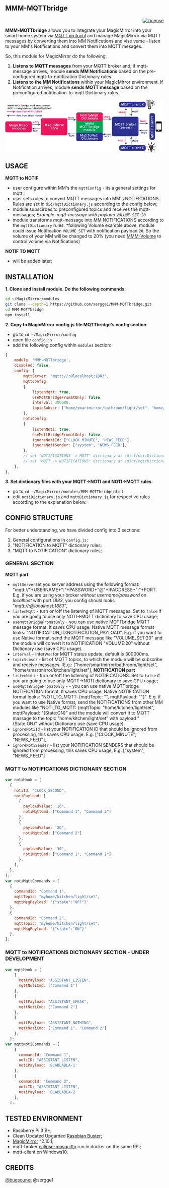 ## MMM-MQTTbridge
<p align="right">
	<a href="http://choosealicense.com/licenses/mit"><img src="https://img.shields.io/badge/license-MIT-blue.svg" alt="License"></a>
</p>

**MMM-MQTTbridge** allows you to integrate your MagicMirror into your smart home system via [MQTT protocol](https://github.com/mqtt/mqtt.github.io/wiki/software?id=software) and manage MagicMirror via MQTT messages by converting them into MM Notifications and vise verse - listen to your MM's Notifications and convert them into MQTT mesages.

So, this module for MagicMirror do the following:
1. **Listens to MQTT messages** from your MQTT broker and, if mqtt-message arrives, module **sends MM Notifications** based on the pre-configured mqtt-to-notification Dictionary rules.
2. **Listens to the MM Notifications** within your MagicMirror environment. If Notification arrives, module **sends MQTT message** based on the preconfigured notification-to-mqtt Dictionary rules. 

![MQTTbridge_logo](.github/mqttbridge_logo.png)

## USAGE

**MQTT to NOTIF**
- user configure within MM's the `mqttConfig` - its a general settings for mqtt ;
- user sets rules to convert MQTT messages into MM's NOTIFICATIONS. Rules are set in `dic/mqttDictionary.js` according to the config below;
- module subscirbes to preconfigured topics and receives the mqtt-messages;
*Example: mqtt-message with payload `VOLUME_SET:20`*
- module transforms mqtt-message into MM NOTIFICATIONS according to the `mqttDictionary` rules. *following Volume example above, module could issue Notification `VOLUME_SET` with notification payload `20`. So the volume of your MM will be changed to 20% (you need [MMM-Volume](https://github.com/eouia/MMM-Volume) to control volume via Notifications) 

**NOTIF TO MQTT**

- will be added later;


## INSTALLATION
**1. Clone and install module. Do the following commands**:
```sh
cd ~/MagicMirror/modules
git clone --depth=1 https://github.com/sergge1/MMM-MQTTbridge.git
cd MMM-MQTTbridge
npm install
```
**2. Copy to MagicMirror config.js file MQTTbridge's config section**:
- go to `cd ~/MagicMirror/config`
- open file `config.js`
- add the following config within `modules` section:

```js
{
	module: 'MMM-MQTTbridge',
	disabled: false,
	config: {
		mqttServer: "mqtt://:@localhost:1883",
		mqttConfig:
		{
			listenMqtt: true,
			useMqttBridgeFromatOnly: false,
			interval: 300000,
			topicSubscr: ["home/smartmirror/bathroom/light/set", "home/smartmirror/kitchen/light/set"],
		},
		notiConfig:
		{
			listenNoti: true,
			useMqttBridgeFromatOnly: false,
			ignoreNotiId: ["CLOCK_MINUTE", "NEWS_FEED"],
			ignoreNotiSender: ["system", "NEWS_FEED"],
		},
		// set "NOTIFICATIONS -> MQTT" dictionary at /dict/notiDictionary.js
		// set "MQTT -> NOTIFICATIONS" dictionary at /dict/mqttDictionary.js
	},
},
```
**3. Set dictionary files with your MQTT->NOTI and NOTI->MQTT rules**:
- go to `cd ~/MagicMirror/modules/MMM-MQTTbridge/dict`
- edit `notiDictionary.js` and `mqttDictionary.js` for respective rules according to the explanation below.



## CONFIG STRUCTURE
For better understanding, we have divided config into 3 sections:
1. General configurations in `config.js`;
2. "NOTIFICATION to MQTT" dictionary rules;
3. "MQTT to NOTIFICATION" dictionary rules;

### GENERAL SECTION
**MQTT part**
- `mqttServer`set you server address using the following format:   "mqtt://"+USERNAME+":"+PASSWORD+"@"+IPADDRESS+":"+PORT. E.g. if you are using your broker *without username/password* on *localhost* with port *1883*, you config should looks "*mqtt://:@localhost:1883*",
- `listenMqtt` - turn on/off the listening of MQTT messages. Set to `false` if you are going to use only NOTI->MQTT dictionary to save CPU usage;
- `useMqttBridgeFromatOnly` - you can use native MQTTbridge MQTT message format. It saves CPU usage. Native MQTT message format looks: "NOTIFICATION_ID:NOTIFICATION_PAYLOAD". E.g. if you want to use Native format, send the MQTT message like "VOLUME_SET:20" and the module will convert it to NOTIFICATION "VOLUME:20" without Dictionary use (save CPU usage).
- `interval` - interwal for MQTT status update, default is 300000ms.
- `topicSubscr` - list of MQTT topics, to which the module will be subscribe and receive messages. :E.g.: ["home/smartmirror/bathroom/light/set", "home/smartmirror/kitchen/light/set"],
**NOTIFICATION part**
- `listenNoti` - turn on/off the listening of NOTIFICATIONS. Set to `false` if you are going to use only MQTT->NOTI dictionary to save CPU usage;
- `useMqttBridgeFromatOnly` - - you can use native MQTTbridge NOTIFICATION format. It saves CPU usage. Native NOTIFICATION format looks: "NOTI_TO_MQTT: {mqttTopic: "", mqttPayload: ""}". E.g. if you want to use Native format, send the NOTIFICATIONS from other MM modules like "NOTI_TO_MQTT: {mqttTopic: "home/kitchen/light/set", mqttPayload: "{State:ON}" and the module will convert it to MQTT massage  to the topic "home/kitchen/light/set" with payload "{State:ON}" without Dictionary use (save CPU usage).
- `ignoreNotiId` - list your NOTIFICATION ID that should be ignored from processing, this saves CPU usage. E.g. ["CLOCK_MINUTE", "NEWS_FEED"],
- `ignoreNotiSender` - list your NOTIFICATION SENDERS that should be ignored from processing, this saves CPU usage. E.g. ["system", "NEWS_FEED"]



### MQTT to NOTIFICATIONS DICTIONARY SECTION

```js
var notiHook = [
  {
    notiId: "CLOCK_SECOND",
    notiPayload: [
      {
        payloadValue: '10',
        notiMqttCmd: ["Command 1", "Command 2"]
      },
      {
        payloadValue: '20',
        notiMqttCmd: ["Command 2"]
      },
      {
        payloadValue: '30', 
        notiMqttCmd: ["Command 1", "Command 2"]
      },
    ],
  },
];
var notiMqttCommands = [
  {
    commandId: "Command 1",
    mqttTopic: "myhome/kitchen/light/set",
    mqttMsgPayload: '{"state":"OFF"}'
  },
  {
    commandId: "Command 2",
    mqttTopic: "myhome/kitchen/light/set",
    mqttMsgPayload: '{"state":"ON"}'
  },
];
```


### MQTT to NOTIFICATIONS DICTIONARY SECTION - UNDER DEVELOPMENT

```js
var mqttHook = [
    {
      mqttPayload: "ASSISTANT_LISTEN",
      mqttNotiCmd: ["Command 1"]
    },
    {
      mqttPayload: "ASSISTANT_SPEAK",
      mqttNotiCmd: ["Command 2"]
    },
    {
      mqttPayload: "ASSISTANT_NOTHING",
      mqttNotiCmd: ["Command 1", "Command 2"]
    },
  ];
var mqttNotiCommands = [
    {
      commandId: "Command 1",
      notiID: "ASSISTANT_LISTEN",
      notiPayload: 'BLABLABLA-1'
    },
    {
      commandId: "Command 2",
      notiID: "ASSISTANT_LISTEN",
      notiPayload: 'BLABLABLA-2'
    },
  ];
  ```
  

## TESTED ENVIRONMENT
- Raspberry Pi 3 B+;
- Clean Updated Upgarded [Raspbian Buster](https://www.raspberrypi.org/downloads/raspbian/);
- [MagicMirror](https://github.com/MichMich/MagicMirror) ^2.10.1;
- mqtt-broker [eclipse-mosquitto](https://hub.docker.com/_/eclipse-mosquitto) run in docker on the same RPi;
- mqtt-client on Windows10.


## CREDITS
[@bugsounet](https://github.com/bugsounet)
@sergge1
